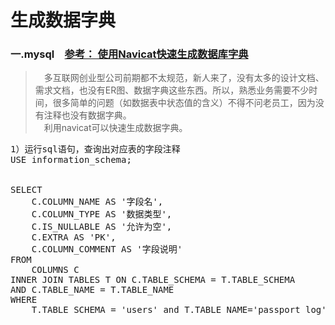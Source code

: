 # 生成数据字典
### 一.mysql　[参考： 使用Navicat快速生成数据库字典]( 使用Navicat快速生成数据库字典)
> 　多互联网创业型公司前期都不太规范，新人来了，没有太多的设计文档、需求文档，也没有ER图、数据字典这些东西。所以，熟悉业务需要不少时间，很多简单的问题（如数据表中状态值的含义）不得不问老员工，因为没有注释也没有数据字典。<br>
> 　利用navicat可以快速生成数据字典。
<pre>
1）运行sql语句，查询出对应表的字段注释
USE information_schema;


SELECT
    C.COLUMN_NAME AS '字段名',
    C.COLUMN_TYPE AS '数据类型',
    C.IS_NULLABLE AS '允许为空',
    C.EXTRA AS 'PK',
    C.COLUMN_COMMENT AS '字段说明'
FROM
    COLUMNS C
INNER JOIN TABLES T ON C.TABLE_SCHEMA = T.TABLE_SCHEMA
AND C.TABLE_NAME = T.TABLE_NAME
WHERE
    T.TABLE_SCHEMA = 'users' and T.TABLE_NAME='passport_log'
</pre>
